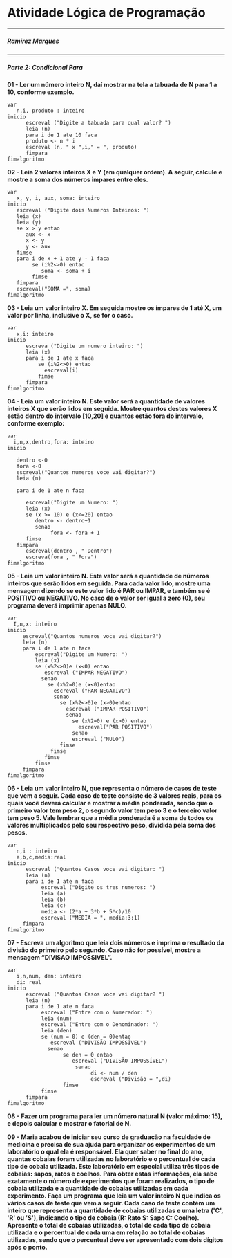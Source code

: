 # Atividade Lógica de Programação
----------------------------------
##### Ramirez Marques
----------------------
##### Parte 2: Condicional Para

**01 - Ler um número inteiro N, daí mostrar na tela a tabuada de N para 1 a 10, conforme exemplo.**

```algoritmo "condicional_para1"
var
   n,i, produto : inteiro
inicio
      escreval ("Digite a tabuada para qual valor? ")
      leia (n)
      para i de 1 ate 10 faca
      produto <- n * i
      escreval (n, " x ",i," = ", produto)
      fimpara
fimalgoritmo
```

**02 - Leia 2 valores inteiros X e Y (em qualquer ordem). A seguir, calcule e mostre a soma dos números impares entre eles.**

```algoritmo "exercicio_para2"
var
   x, y, i, aux, soma: inteiro
inicio
   escreval ("Digite dois Numeros Inteiros: ")
   leia (x)
   leia (y)
   se x > y entao
      aux <- x
      x <- y
      y <- aux
   fimse
   para i de x + 1 ate y - 1 faca
        se (i%2<>0) entao
           soma <- soma + i
        fimse
   fimpara
   escreval("SOMA =", soma)
fimalgoritmo
```

**03 - Leia um valor inteiro X. Em seguida mostre os ímpares de 1 até X, um valor por linha, inclusive o X, se for o caso.**

```algoritmo "exercisio_para3"
var
   x,i: inteiro
inicio
      escreva ("Digite um numero inteiro: ")
      leia (x)
      para i de 1 ate x faca
          se (i%2<>0) entao
            escreval(i)
          fimse
      fimpara
fimalgoritmo
```

**04 - Leia um valor inteiro N. Este valor será a quantidade de valores inteiros X que serão lidos em seguida. Mostre quantos destes valores X estão dentro do intervalo [10,20] e quantos estão fora do intervalo, conforme exemplo:**

```algoritmo "exercisio_para4"
var
  i,n,x,dentro,fora: inteiro
inicio

   dentro <-0
   fora <-0
   escreval("Quantos numeros voce vai digitar?")
   leia (n)
   
   para i de 1 ate n faca
   
      escreval("Digite um Numero: ")
      leia (x)
      se (x >= 10) e (x<=20) entao
         dentro <- dentro+1
         senao
              fora <- fora + 1
      fimse
   fimpara
      escreval(dentro , " Dentro")
      escreva(fora , " Fora")
fimalgoritmo
```

**05 - Leia um valor inteiro N. Este valor será a quantidade de números inteiros que serão lidos em seguida. Para cada valor lido, mostre uma mensagem dizendo se este valor lido é PAR ou IMPAR, e também se é POSITIVO ou NEGATIVO. No caso de o valor ser igual a zero (0), seu programa deverá imprimir apenas NULO.**

```algoritmo "exercisio_para5"
var
  I,n,x: inteiro
inicio
     escreval("Quantos numeros voce vai digitar?")
     leia (n)
     para i de 1 ate n faca
         escreval("Digite um Numero: ")
         leia (x)
         se (x%2<>0)e (x<0) entao
            escreval ("IMPAR NEGATIVO")
           senao
             se (x%2=0)e (x<0)entao
               escreval ("PAR NEGATIVO")
               senao
                 se (x%2<>0)e (x>0)entao
                   escreval ("IMPAR POSITIVO")
                   senao
                     se (x%2=0) e (x>0) entao
                       escreval("PAR POSITIVO")
                     senao
                     escreval ("NULO")
                 fimse
              fimse
            fimse
         fimse
     fimpara
fimalgoritmo
```

**06 - Leia um valor inteiro N, que representa o número de casos de teste que vem a seguir. Cada caso de teste consiste de 3 valores reais, para os quais você deverá calcular e mostrar a média ponderada, sendo que o primeiro valor tem peso 2, o segundo valor tem peso 3 e o terceiro valor tem peso 5. Vale lembrar que a média ponderada é a soma de todos os valores multiplicados pelo seu respectivo peso, dividida pela soma dos pesos.**

```algoritmo "exercisio_para6"
var
   n,i : inteiro
   a,b,c,media:real
inicio
      escreval ("Quantos Casos voce vai digitar: ")
      leia (n)
      para i de 1 ate n faca
           escreval ("Digite os tres numeros: ")
           leia (a)
           leia (b)
           leia (c)
           media <- (2*a + 3*b + 5*c)/10
           escreval ("MEDIA = ", media:3:1)
     fimpara
fimalgoritmo
```

**07 - Escreva um algoritmo que leia dois números e imprima o resultado da divisão
do primeiro pelo segundo. Caso não for possível, mostre a mensagem “DIVISAO
IMPOSSIVEL”.**

```algoritmo "exercisio_para7"
var
   i,n,num, den: inteiro
   di: real
inicio
      escreval ("Quantos Casos voce vai digitar? ")
      leia (n)
      para i de 1 ate n faca
           escreval ("Entre com o Numerador: ")
           leia (num)
           escreval ("Entre com o Denominador: ")
           leia (den)
           se (num = 0) e (den = 0)entao
              escreval ("DIVISÃO IMPOSSÍVEL")
             senao
                  se den = 0 entao
                     escreval ("DIVISÃO IMPOSSÍVEL")
                      senao
                           di <- num / den
                           escreval ("Divisão = ",di)
                  fimse
           fimse
      fimpara
fimalgoritmo
```
**08 - Fazer um programa para ler um número natural N (valor máximo: 15), e depois
calcular e mostrar o fatorial de N.**








**09 - Maria acabou de iniciar seu curso de graduação na faculdade de medicina e
precisa de sua ajuda para organizar os experimentos de um laboratório o qual ela é
responsável. Ela quer saber no final do ano, quantas cobaias foram utilizadas no
laboratório e o percentual de cada tipo de cobaia utilizada. Este laboratório em
especial utiliza três tipos de cobaias: sapos, ratos e coelhos. Para obter estas
informações, ela sabe exatamente o número de experimentos que foram realizados,
o tipo de cobaia utilizada e a quantidade de cobaias utilizadas em cada experimento.
Faça um programa que leia um valor inteiro N que indica os vários casos de teste
que vem a seguir. Cada caso de teste contém um inteiro que representa a
quantidade de cobaias utilizadas e uma letra ('C', 'R' ou 'S'), indicando o tipo de cobaia (R: Rato S: Sapo C: Coelho). Apresente o total de cobaias utilizadas, o total
de cada tipo de cobaia utilizada e o percentual de cada uma em relação ao total de
cobaias utilizadas, sendo que o percentual deve ser apresentado com dois dígitos
após o ponto.**




